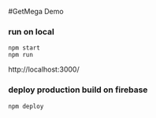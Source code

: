 #GetMega Demo

### run on local
```
npm start   
npm run
```
http://localhost:3000/

### deploy production build on firebase
```
npm deploy
```
